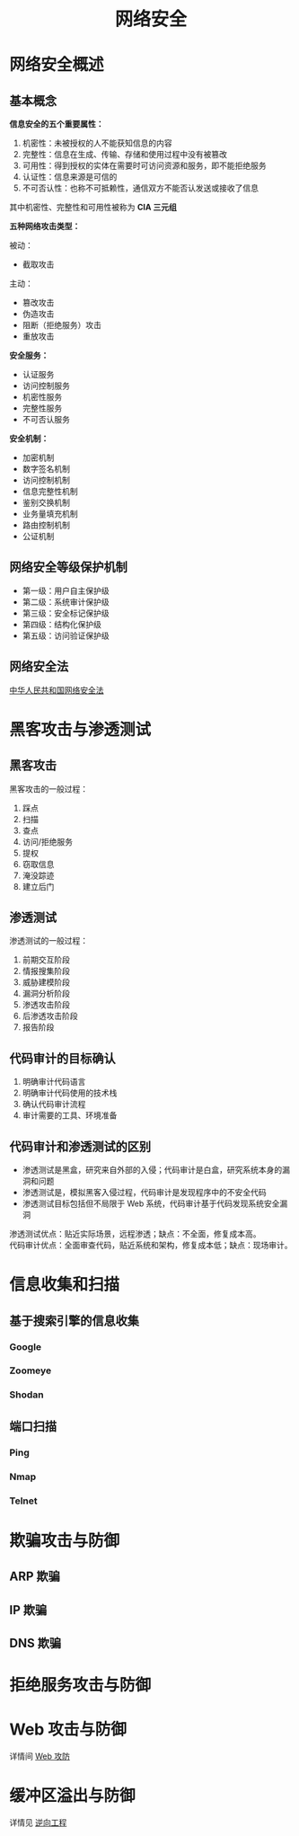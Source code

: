 <p align="center">
	<strong><font size="6">网络安全</font></strong>
</p>

# 网络安全概述

## 基本概念

**信息安全的五个重要属性：**

1. 机密性：未被授权的人不能获知信息的内容
2. 完整性：信息在生成、传输、存储和使用过程中没有被篡改
3. 可用性：得到授权的实体在需要时可访问资源和服务，即不能拒绝服务
4. 认证性：信息来源是可信的
5. 不可否认性：也称不可抵赖性，通信双方不能否认发送或接收了信息

其中机密性、完整性和可用性被称为 **CIA 三元组** 

**五种网络攻击类型：**

被动：
* 截取攻击

主动：
* 篡改攻击
* 伪造攻击
* 阻断（拒绝服务）攻击
* 重放攻击

**安全服务：**

* 认证服务
* 访问控制服务
* 机密性服务
* 完整性服务
* 不可否认服务

**安全机制：**

* 加密机制
* 数字签名机制
* 访问控制机制
* 信息完整性机制
* 鉴别交换机制
* 业务量填充机制
* 路由控制机制
* 公证机制

## 网络安全等级保护机制

* 第一级：用户自主保护级
* 第二级：系统审计保护级
* 第三级：安全标记保护级
* 第四级：结构化保护级
* 第五级：访问验证保护级

## 网络安全法

[中华人民共和国网络安全法](http://www.cac.gov.cn/2016-11/07/c_1119867116.htm)


# 黑客攻击与渗透测试 

## 黑客攻击

黑客攻击的一般过程：

1. 踩点
2. 扫描
3. 查点
4. 访问/拒绝服务
5. 提权
6. 窃取信息
7. 淹没踪迹
8. 建立后门

## 渗透测试

渗透测试的一般过程：

1. 前期交互阶段
2. 情报搜集阶段
3. 威胁建模阶段
4. 漏洞分析阶段
5. 渗透攻击阶段
6. 后渗透攻击阶段
7. 报告阶段

## 代码审计的目标确认

1. 明确审计代码语言
2. 明确审计代码使用的技术栈
3. 确认代码审计流程
4. 审计需要的工具、环境准备

## 代码审计和渗透测试的区别

* 渗透测试是黑盒，研究来自外部的入侵；代码审计是白盒，研究系统本身的漏洞和问题
* 渗透测试是，模拟黑客入侵过程，代码审计是发现程序中的不安全代码
* 渗透测试目标包括但不局限于 Web 系统，代码审计基于代码发现系统安全漏洞
  
渗透测试优点：贴近实际场景，远程渗透；缺点：不全面，修复成本高。  
代码审计优点：全面审查代码，贴近系统和架构，修复成本低；缺点：现场审计。

# 信息收集和扫描

## 基于搜索引擎的信息收集

### Google

### Zoomeye

### Shodan

## 端口扫描

### Ping

### Nmap

### Telnet

# 欺骗攻击与防御

## ARP 欺骗

## IP 欺骗

## DNS 欺骗

# 拒绝服务攻击与防御

# Web 攻击与防御

详情间 [Web 攻防]()

# 缓冲区溢出与防御

详情见 [逆向工程]()

